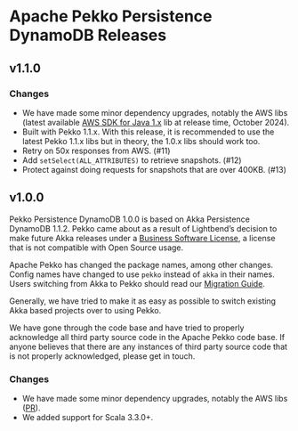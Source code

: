 # Apache Pekko Persistence DynamoDB Releases

## v1.1.0

### Changes

* We have made some minor dependency upgrades, notably the AWS libs (latest available [AWS SDK for Java 1.x](https://github.com/aws/aws-sdk-java) lib at release time, October 2024).
* Built with Pekko 1.1.x. With this release, it is recommended to use the latest Pekko 1.1.x libs but in theory, the 1.0.x libs should work too.
* Retry on 50x responses from AWS. (#11) 
* Add `setSelect(ALL_ATTRIBUTES)` to retrieve snapshots. (#12)
* Protect against doing requests for snapshots that are over 400KB. (#13)

## v1.0.0

Pekko Persistence DynamoDB 1.0.0 is based on Akka Persistence DynamoDB 1.1.2. Pekko came about as a result of Lightbend’s decision to make future Akka releases under a [Business Software License](https://www.lightbend.com/blog/why-we-are-changing-the-license-for-akka), a license that is not compatible with Open Source usage.

Apache Pekko has changed the package names, among other changes. Config names have changed to use `pekko` instead of `akka` in their names. Users switching from Akka to Pekko should read our [Migration Guide](https://pekko.apache.org/docs/pekko/1.0/project/migration-guides.html).

Generally, we have tried to make it as easy as possible to switch existing Akka based projects over to using Pekko.

We have gone through the code base and have tried to properly acknowledge all third party source code in the Apache Pekko code base. If anyone believes that there are any instances of third party source code that is not properly acknowledged, please get in touch.

### Changes

* We have made some minor dependency upgrades, notably the AWS libs ([PR](https://github.com/apache/pekko-persistence-dynamodb/pull/84)).
* We added support for Scala 3.3.0+.
